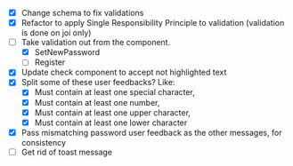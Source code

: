- [x] Change schema to fix validations
- [x] Refactor to apply Single Responsibility Principle to validation (validation is done on joi only)
- [ ] Take validation out from the component.
  - [x] SetNewPassword
  - [ ] Register
- [x] Update check component to accept not highlighted text
- [x] Split some of these user feedbacks? Like:
  - [x] Must contain at least one special character,
  - [x] Must contain at least one number,
  - [x] Must contain at least one upper character,
  - [x] Must contain at least one lower character
- [x] Pass mismatching password user feedback as the other messages, for consistency
- [ ] Get rid of toast message
